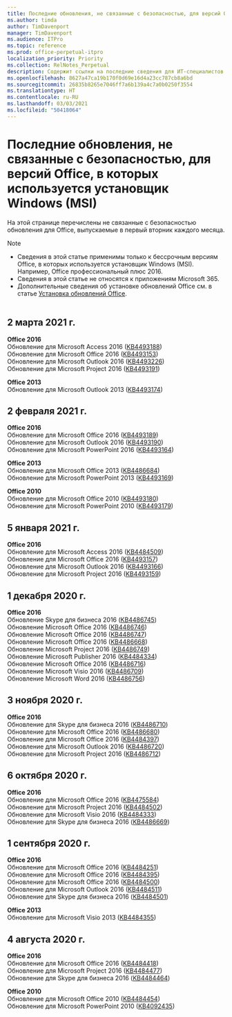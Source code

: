 ```yaml
---
title: Последние обновления, не связанные с безопасностью, для версий Office, в которых используется установщик Windows (MSI)
ms.author: timda
author: TimDavenport
manager: TimDavenport
ms.audience: ITPro
ms.topic: reference
ms.prod: office-perpetual-itpro
localization_priority: Priority
ms.collection: RelNotes_Perpetual
description: Содержит ссылки на последние сведения для ИТ-специалистов об обновлениях, не связанных с безопасностью, для бессрочных версий Office 2016, Office 2013 и Office 2010
ms.openlocfilehash: 8627a47ca19b170f0d69e16d4a23cc787cb8a6bd
ms.sourcegitcommit: 26835b8265e7046ff7a6b139a4c7a0b0250f3554
ms.translationtype: HT
ms.contentlocale: ru-RU
ms.lasthandoff: 03/03/2021
ms.locfileid: "50418064"
---
```

# <a name="latest-non-security-updates-for-versions-of-office-that-use-windows-installer-msi"></a>Последние обновления, не связанные с безопасностью, для версий Office, в которых используется установщик Windows (MSI)

На этой странице перечислены не связанные с безопасностью обновления для Office, выпускаемые в первый вторник каждого месяца.

> [!NOTE]
> - Сведения в этой статье применимы только к бессрочным версиям Office, в которых используется установщик Windows (MSI). Например, Office профессиональный плюс 2016.
> - Сведения в этой статье не относятся к приложениям Microsoft 365.
> - Дополнительные сведения об установке обновлений Office см. в статье [Установка обновлений Office](https://support.office.com/article/2ab296f3-7f03-43a2-8e50-46de917611c5).
<br/><br/>

## <a name="march-2-2021"></a>2 марта 2021 г.
**Office 2016**<br/>
Обновление для Microsoft Access 2016 ([KB4493188](https://support.microsoft.com/help/4493188)) </br> Обновление для Microsoft Office 2016 ([KB4493153](https://support.microsoft.com/help/4493153)) </br> Обновление для Microsoft Outlook 2016 ([KB4493226](https://support.microsoft.com/help/4493226)) </br> Обновление для Microsoft Project 2016 ([KB4493191](https://support.microsoft.com/help/4493191)) </br> 


**Office 2013**<br/>
Обновление для Microsoft Outlook 2013 ([KB4493174](https://support.microsoft.com/help/4493174)) </br> 


## <a name="february-2-2021"></a>2 февраля 2021 г.
**Office 2016**<br/>
Обновление для Microsoft Office 2016 ([KB4493189](https://support.microsoft.com/help/4493189)) </br> Обновление для Microsoft Outlook 2016 ([KB4493190](https://support.microsoft.com/help/4493190)) </br> Обновление для Microsoft PowerPoint 2016 ([KB4493164](https://support.microsoft.com/help/4493164)) </br> 

**Office 2013**<br/>
Обновление для Microsoft Office 2013 ([KB4486684](https://support.microsoft.com/help/4486684)) </br>
Обновление для Microsoft PowerPoint 2013 ([KB4493169](https://support.microsoft.com/help/4493169)) </br>

**Office 2010**<br/>
Обновление для Microsoft Office 2010 ([KB4493180](https://support.microsoft.com/help/4493180)) </br>
Обновление для Microsoft PowerPoint 2010 ([KB4493179](https://support.microsoft.com/help/4493179))</br>


## <a name="january-5-2021"></a>5 января 2021 г.
**Office 2016**</br>
Обновление для Microsoft Access 2016 ([KB4484509](https://support.microsoft.com/help/4484509)) </br>
Обновление для Microsoft Office 2016 ([KB4493157](https://support.microsoft.com/help/4493157)) </br>
Обновление для Microsoft Outlook 2016 ([KB4493166](https://support.microsoft.com/help/4493166)) </br>
Обновление для Microsoft Project 2016 ([KB4493159](https://support.microsoft.com/help/4493159)) </br>


## <a name="december-1-2020"></a>1 декабря 2020 г.
**Office 2016**<br/>
Обновление Skype для бизнеса 2016 ([KB4486745](https://support.microsoft.com/help/4486745)) <br/>
Обновление Microsoft Office 2016 ([KB4486746](https://support.microsoft.com/help/4486746)) <br/> Обновление Microsoft Office 2016 ([KB4486747](https://support.microsoft.com/help/4486747)) <br/> Обновление Microsoft Office 2016 ([KB4486668](https://support.microsoft.com/help/4486668)) <br/>
Обновление Microsoft Project 2016 ([KB4486749](https://support.microsoft.com/help/4486749)) <br/> Обновление Microsoft Publisher 2016 ([KB4484334](https://support.microsoft.com/help/4484334)) <br/> Обновление Microsoft Office 2016 ([KB4486716](https://support.microsoft.com/help/4486716)) <br/> Обновление Microsoft Visio 2016 ([KB4486709](https://support.microsoft.com/help/4486709)) <br/>
Обновление Microsoft Word 2016 ([KB4486756](https://support.microsoft.com/help/4486756)) <br/> 


## <a name="november-3-2020"></a>3 ноября 2020 г.
**Office 2016**<br/>
Обновление для Skype для бизнеса 2016 ([KB4486710](https://support.microsoft.com/help/4486710)) <br/>
Обновление для Microsoft Office 2016 ([KB4486680](https://support.microsoft.com/help/4486680)) <br/>
Обновление для Microsoft Office 2016 ([KB4484397](https://support.microsoft.com/help/4484397)) <br/>
Обновление для Microsoft Outlook 2016 ([KB4486720](https://support.microsoft.com/help/4486720)) <br/>
Обновление для Microsoft Project 2016 ([KB4486712](https://support.microsoft.com/help/4486712)) <br/>


## <a name="october-6-2020"></a>6 октября 2020 г.
**Office 2016**<br/>
Обновление для Microsoft Office 2016 ([KB4475584](https://support.microsoft.com/help/4475584))<br/>
Обновление для Microsoft Project 2016 ([KB4484502](https://support.microsoft.com/help/4484502))<br/>
Обновление для Microsoft Visio 2016 ([KB4484333](https://support.microsoft.com/help/4484333))<br/>
Обновление для Skype для бизнеса 2016 ([KB4486669](https://support.microsoft.com/help/4486669))<br/> 

## <a name="september-1-2020"></a>1 сентября 2020 г.
**Office 2016**<br/>
Обновление для Microsoft Office 2016 ([KB4484251](https://support.microsoft.com/help/4484251))<br/>
Обновление для Microsoft Office 2016 ([KB4484395](https://support.microsoft.com/help/4484395))<br/> Обновление для Microsoft Office 2016 ([KB4484500](https://support.microsoft.com/help/4484500)) <br/>
Обновление для Microsoft Outlook 2016 ([KB4484511](https://support.microsoft.com/help/4484511)) <br/>
Обновление для Skype для бизнеса 2016 ([KB4484501](https://support.microsoft.com/help/4484501)) <br/>

**Office 2013**<br/>
Обновление для Microsoft Visio 2013 ([KB4484355](https://support.microsoft.com/help/4484355))<br/>

## <a name="august-4-2020"></a>4 августа 2020 г.

**Office 2016**<br/>
Обновление для Microsoft Office 2016 ([KB4484418](https://support.microsoft.com/help/4484418))<br/> Обновление для Microsoft Project 2016 ([KB4484477](https://support.microsoft.com/help/4484477))<br/>
Обновление для Skype для бизнеса 2016 ([KB4484464](https://support.microsoft.com/help/4484464))<br/> 

**Office 2010**<br/>
Обновление для Microsoft Office 2010 ([KB4484454](https://support.microsoft.com/help/4484454))<br/> Обновление для Microsoft PowerPoint 2010 ([KB4092435](https://support.microsoft.com/help/4092435))<br/> 

</br>